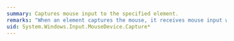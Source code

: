 ```yaml
---
summary: Captures mouse input to the specified element.
remarks: "When an element captures the mouse, it receives mouse input whether or not the cursor is within its borders.  \n  \n If a <xref:System.Windows.Input.CaptureMode> is not specified, the default <xref:System.Windows.Input.CaptureMode> is <xref:System.Windows.Input.CaptureMode>.  \n  \n To release mouse capture, call <xref:System.Windows.Input.MouseDevice.Capture%2A> passing `null` as the element to capture.  \n  \n If the mouse is captured when a <xref:System.Windows.Input.Mouse.MouseDown> or <xref:System.Windows.Input.Mouse.MouseUp> event is raised and the input is not going to the element underneath the mouse, <xref:System.Windows.Input.Mouse.PreviewMouseDownOutsideCapturedElement> and <xref:System.Windows.Input.Mouse.PreviewMouseUpOutsideCapturedElement> are raised first.  This enables the captured element a chance to release capture before the <xref:System.Windows.Input.Mouse.MouseDown> and <xref:System.Windows.Input.Mouse.MouseUp> events are routed."
uid: System.Windows.Input.MouseDevice.Capture*
---
```

